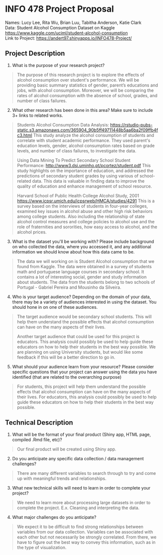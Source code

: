 # INFO 478 Project Proposal
Names: Lucy Lee, Rita Wu, Brian Luu, Tabitha Anderson, Katie Clark <br/>
Data: Student Alcohol Consumption Dataset on Kaggle https://www.kaggle.com/uciml/student-alcohol-consumption <br/>
Link to Project: https://andert97.shinyapps.io/INFO478-Project/

## Project Description
1. What is the purpose of your research project?
> The purpose of this research project is to explore the effects of alcohol consumption over student's performance. We will be providing basic summary statistics of gender, parent’s educations and jobs, with alcohol consumption. Moreover, we will be comparing the rates of alcohol consumption with the absence of school, grades, and number of class failures.

2. What other research has been done in this area? Make sure to include 3+ links to related works.
> Students Alcohol Consumption Data Analysis: https://rstudio-pubs-static.s3.amazonaws.com/365904_90b5ff49711448b5aa6ba2f09ffb4fc3.html
This study analyze the alcohol consumption of students and correlate with student academic performance. They used parent's education levels, gender, alcohol consumption rates based on grade levels, and number of class failures, to investigate the data.
>
> Using Data Mining To Predict Secondary School Student Performance: http://www3.dsi.uminho.pt/pcortez/student.pdf
This study highlights on the importance of education, and addressed the predictions of secondary student grades by using various of school-related data. This data is valuable in finding data to improve the quality of education and enhance management of school resource.
>
> Harvard School of Public Health College Alcohol Study, 2001 https://www.icpsr.umich.edu/icpsrweb/HMCA/studies/4291
This is a survey based on the interviews of students in four-year colleges, examined key issues in alcohol abuse and other high risk behaviors among college students. Also including the relationship of state alcohol control measures and college policies to alcohol use and the role of fraternities and sororities, how easy access to alcohol, and the alcohol prices.


3. What is the dataset you'll be working with?  Please include background on who collected the data, where you accessed it, and any additional information we should know about how this data came to be.
> The data we will working on is Student Alcohol consumption that we found from Kaggle. The data were obtained in a survey of students math and portuguese language courses in secondary school. It contains a lot of interesting social, gender and study information about students. The data from the students belong to two schools of Portugal - Gabriel Pereira and Mousinho da Silveira.

4. Who is your target audience?  Depending on the domain of your data, there may be a variety of audiences interested in using the dataset. You should hone in on one of these audiences.
> The target audience would be secondary school students. This will help them understand the possible effects that alcohol consumption can have on the many aspects of their lives.
>
> Another target audience that could be used for this project is educators. This analysis could possibly be used to help guide these educators on how to help their students in the best way possible. We are planning on using University students, but would like some feedback if this will be a better direction to go in.

5. What should your audience learn from your resource? Please consider specific questions that your project can answer using the data you have identified (that are related to the overarching purpose)
> For students, this project will help them understand the possible effects that alcohol consumption can have on the many aspects of their lives. For educators, this analysis could possibly be used to help guide these educators on how to help their students in the best way possible.

## Technical Description
1. What will be the format of your final product (Shiny app, HTML page, compiled .Rmd file, etc)?
> Our final product will be created using Shiny app.

2. Do you anticipate any specific data collection / data management challenges?
> There are many different variables to search through to try and come up with meaningful trends and relationships.

3. What new technical skills will need to learn in order to complete your project?
> We need to learn more about processing large datasets in order to complete the project. E.x. Cleaning and interpreting the data.

4. What major challenges do you anticipate?
> We expect it to be difficult to find strong relationships between variables from our data collection. Variables can be associated with each other but not necessarily be strongly correlated. From there, we have to figure out the best way to convey this information, such as in the type of visualization.
